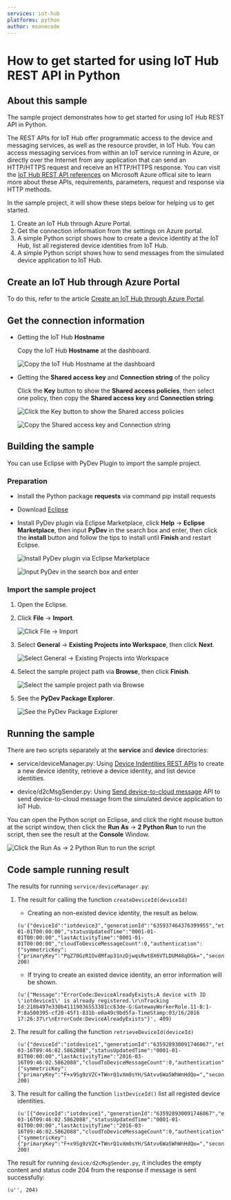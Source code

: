 ```yaml
---
services: iot-hub
platforms: python
author: msonecode
---
```


# How to get started for using IoT Hub REST API in Python

## About this sample
The sample project demonstrates how to get started for using IoT Hub REST API in Python.

The REST APIs for IoT Hub offer programmatic access to the device and messaging services, as well as the resource provder, in IoT Hub. You can access messaging services from within an IoT service running in Azure, or directly over the Internet from any application that can send an HTTP/HTTPS request and receive an HTTP/HTTPS response. You can visit the [IoT Hub REST API references](https://msdn.microsoft.com/en-us/library/azure/mt548492.aspx) on Microsoft Azure offical site to learn more about these APIs, requirements, parameters, request and response via HTTP methods.

In the sample project, it will show these steps below for helping us to get started.

1. Create an IoT Hub through Azure Portal.
2. Get the connection information from the settings on Azure portal.
3. A simple Python script shows how to create a device identity at the IoT Hub, list all registered device identities from IoT Hub.
4. A simple Python script shows how to send messages from the simulated device application to IoT Hub.


## Create an IoT Hub through Azure Portal

To do this, refer to the article [Create an IoT Hub through Azure Portal](https://azure.microsoft.com/documentation/articles/iot-hub-csharp-csharp-getstarted/#create-an-iot-hub).



## Get the connection information
- Getting the IoT Hub **Hostname**

    Copy the IoT Hub **Hostname** at the dashboard.

    ![Copy the IoT Hub Hostname at the dashboard](./Images/4.png)

- Getting the **Shared access key** and **Connection string** of the policy

    Click the **Key** button to show the **Shared access policies**, then select one policy, then copy the **Shared access key** and **Connection string**.

    ![Click the Key button to show the Shared access policies](./Images/5.png)

    ![Copy the Shared access key and Connection string](./Images/6.png)

## Building the sample
You can use Eclipse with PyDev Plugin to import the sample project.
### Preparation
- Install the Python package **requests** via command pip install requests
- Download [Eclipse](https://eclipse.org/downloads/)
- Install PyDev plugin via Eclipse Marketplace, click **Help** -> **Eclipse Marketplace**, then input **PyDev** in the search box and enter, then click the **install** button and follow the tips to install until **Finish** and restart Eclipse.

    ![Install PyDev plugin via Eclipse Marketplace](./Images/7.png)

    ![Input PyDev in the search box and enter](./Images/8.png)

### Import the sample project
1. Open the Eclipse.
2. Click **File** -> **Import**.

    ![Click File -> Import](./Images/9.png)

3. Select **General** -> **Existing Projects into Workspace**, then click **Next**.

    ![Select General -> Existing Projects into Workspace](./Images/10.png)

4. Select the sample project path via **Browse**, then click **Finish**.

    ![Select the sample project path via Browse](./Images/11.png)

5. See the **PyDev Package Explorer**.

    ![See the PyDev Package Explorer](./Images/12.png)

## Running the sample
There are two scripts separately at the **service** and **device** directories:

- service/deviceManager.py: Using [Device Indentities REST APIs](https://msdn.microsoft.com/en-us/library/azure/mt548489.aspx) to create a new device identity, retrieve a device identity, and list device identities.

- device/d2cMsgSender.py: Using [Send device-to-cloud message](https://msdn.microsoft.com/en-US/library/azure/mt590784.aspx) API to send device-to-cloud message from the simulated device application to IoT Hub.

You can open the Python script on Eclipse, and click the right mouse button at the script window, then click the **Run As** -> **2 Python Run** to run the script, then see the result at the **Console** Window.

![Click the Run As -> 2 Python Run to run the script](./Images/13.png)

## Code sample running result
The results for running `service/deviceManager.py`:


1. The result for calling the function `createDeviceId(deviceId)`

    - Creating an non-existed device identity, the result as below.
    ```
    (u'{"deviceId":"iotdevice3","generationId":"635937464376399955","etag":"MA==","connectionState":"Disconnected","status":"enabled","statusReason":null,"connectionStateUpdatedTime":"0001-01-01T00:00:00","statusUpdatedTime":"0001-01-01T00:00:00","lastActivityTime":"0001-01-01T00:00:00","cloudToDeviceMessageCount":0,"authentication":{"symmetricKey":{"primaryKey":"PqZ70GzRIOv8Mfap31nzDjwqsRwt8X6VTLDUM48qDGk=","secondaryKey":"gZfLMBuwgNDOuYbJZNK8ZXLGCm5WJba4CVGvXBV/0qM="}}}', 200)
    ```
    - If trying to create an existed device identity, an error information will be shown.

    ```
    (u'{"Message":"ErrorCode:DeviceAlreadyExists;A device with ID \'iotdevice1\' is already registered.\r\nTracking Id:218b497e330b41119036553381cc63de-G:GatewayWorkerRole.11-B:1-P:8a500395-cf20-45f1-831b-e0a49c9bd5fa-TimeStamp:03/16/2016 17:26:37\r\nErrorCode:DeviceAlreadyExists"}', 409)
    ```

2. The result for calling the function `retrieveDeviceId(deviceId)`
    ```
    (u'{"deviceId":"iotdevice1","generationId":"635928930091746067","etag":"MA==","connectionState":"Disconnected","status":"enabled","statusReason":null,"connectionStateUpdatedTime":"2016-03-16T09:46:02.5862088","statusUpdatedTime":"0001-01-01T00:00:00","lastActivityTime":"2016-03-16T09:46:02.5862088","cloudToDeviceMessageCount":0,"authentication":{"symmetricKey":{"primaryKey":"F+x9Sg9zVZC+TWnrQ1vXm0sYH/SAtvv6Wa5WhWnHdQo=","secondaryKey":"vZaSU6/8Mah4Chu28Vzx07/Feqe1a2EeDeUNEo9EY10="}}}', 200)
    ```

3. The result for calling the function `listDeviceId()` list all registed device identities.
    ```
    (u'[{"deviceId":"iotdevice1","generationId":"635928930091746067","etag":"MA==","connectionState":"Disconnected","status":"enabled","statusReason":null,"connectionStateUpdatedTime":"2016-03-16T09:46:02.5862088","statusUpdatedTime":"0001-01-01T00:00:00","lastActivityTime":"2016-03-16T09:46:02.5862088","cloudToDeviceMessageCount":0,"authentication":{"symmetricKey":{"primaryKey":"F+x9Sg9zVZC+TWnrQ1vXm0sYH/SAtvv6Wa5WhWnHdQo=","secondaryKey":"vZaSU6/8Mah4Chu28Vzx07/Feqe1a2EeDeUNEo9EY10="}}}]', 200)
    ```

The result for running `device/d2cMsgSender.py`, it includes the empty content and status code 204 from the response if message is sent successfully:
```
(u'', 204)
```
